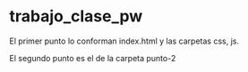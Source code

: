 # trabajo_clase_pw

El primer punto lo conforman index.html y las carpetas css, js. 

El segundo punto es el de la carpeta punto-2
